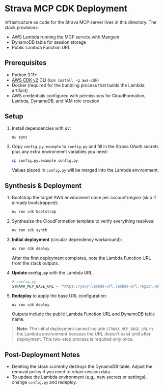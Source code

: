 # Strava MCP CDK Deployment

Infrastructure as code for the Strava MCP server lives in this directory. The stack provisions:

- AWS Lambda running the MCP service with Mangum
- DynamoDB table for session storage
- Public Lambda Function URL

## Prerequisites

- Python 3.11+
- [AWS CDK v2](https://docs.aws.amazon.com/cdk/latest/guide/home.html) CLI (`npm install -g aws-cdk`)
- Docker (required for the bundling process that builds the Lambda artifact)
- AWS credentials configured with permissions for CloudFormation, Lambda, DynamoDB, and IAM role creation

## Setup

1. Install dependencies with uv:
   ```sh
   uv sync
   ```
2. Copy `config.py.example` to `config.py` and fill in the Strava OAuth secrets plus any extra environment variables you need:
   ```sh
   cp config.py.example config.py
   ```
   Values placed in `config.py` will be merged into the Lambda environment.

## Synthesis & Deployment

1. Bootstrap the target AWS environment once per account/region (skip if already bootstrapped):
   ```sh
   uv run cdk bootstrap
   ```
2. Synthesize the CloudFormation template to verify everything resolves:
   ```sh
   uv run cdk synth
   ```
3. **Initial deployment** (circular dependency workaround):
   ```sh
   uv run cdk deploy
   ```
   After the first deployment completes, note the Lambda Function URL from the stack outputs.

4. **Update `config.py`** with the Lambda URL:
   ```python
   # config.py
   STRAVA_MCP_BASE_URL = "https://your-lambda-url.lambda-url.region.on.aws"
   ```

5. **Redeploy** to apply the base URL configuration:
   ```sh
   uv run cdk deploy
   ```

   Outputs include the public Lambda Function URL and DynamoDB table name.

> **Note**: The initial deployment cannot include `STRAVA_MCP_BASE_URL` in the Lambda environment because the URL doesn't exist until after deployment. This two-step process is required only once.

## Post-Deployment Notes

- Deleting the stack currently destroys the DynamoDB table. Adjust the removal policy if you need to retain session data.
- To update the Lambda environment (e.g., new secrets or settings), change `config.py` and redeploy.
